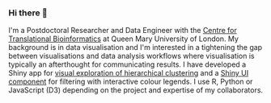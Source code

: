 ### Hi there 👋

I'm a Postdoctoral Researcher and Data Engineer with the [Centre for Translational Bioinformatics](https://www.qmul.ac.uk/c4tb/) at Queen Mary University of London. My background is in data visualisation and I'm interested in a tightening the gap between visualisations and data analysis workflows where visualisation is typically an afterthought for communicating results. I have developed a Shiny app for [visual exploration of hierarchical clustering](http://github.com/rhenkin/visxhclust) and a [Shiny UI component](http://github.com/rhenkin/vfinputs) for filtering with interactive colour legends. I use R, Python or JavaScript (D3) depending on the project and expertise of my collaborators.

<!--
**rhenkin/rhenkin** is a ✨ _special_ ✨ repository because its `README.md` (this file) appears on your GitHub profile.

Here are some ideas to get you started:

- 🔭 I’m currently working on ...
- 🌱 I’m currently learning ...
- 👯 I’m looking to collaborate on ...
- 🤔 I’m looking for help with ...
- 💬 Ask me about ...
- 📫 How to reach me: ...
- 😄 Pronouns: ...
- ⚡ Fun fact: ...
--> 
